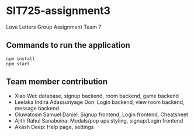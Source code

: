 # SIT725-assignment3
Love Letters Group Assignment Team 7
## Commands to run the application
```
npm install
npm start
```
## Team member contribution
* Xiao Wei: database, signup backend, room backend, game backend
* Leelaka Indira Adassuriyage Don: Login backend, view room backend, message backend
* Oluwatosin Samuel Daniel: Signup frontend, Login frontend, Cheatsheet
* Ajith Rahul Sanaboina: Modals/pop ups styling, signup/Login frontend
* Akash Deep: Help page, settings
